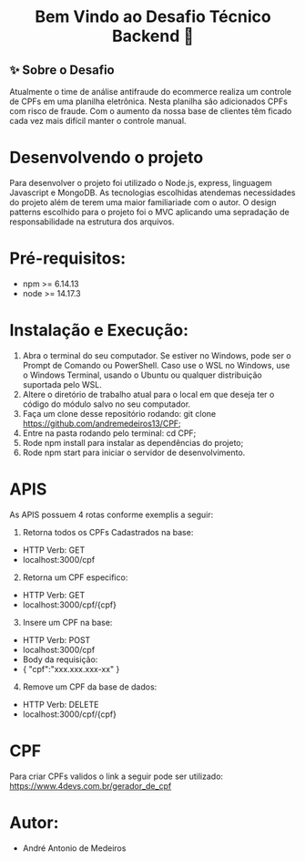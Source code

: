 <h1 align="center">Bem Vindo ao Desafio Técnico Backend 👋</h1>


## ✨ Sobre o Desafio

<p align="rigth">
  Atualmente o time de análise antifraude do ecommerce realiza um controle de CPFs em uma planilha eletrônica. Nesta planilha são adicionados CPFs com risco de fraude. Com o aumento da nossa base de clientes têm ficado cada vez mais difícil manter o controle manual.
</p>

# Desenvolvendo o projeto
<p align="rigth">
  Para desenvolver o projeto foi utilizado o Node.js, express, linguagem Javascript e MongoDB. As tecnologias escolhidas atendemas necessidades do projeto além de terem uma maior familiariade com o autor. O design patterns escolhido para o projeto foi o MVC aplicando uma sepradação de responsabilidade na estrutura dos arquivos.
</p>

# Pré-requisitos:
- npm >= 6.14.13
- node >= 14.17.3

# Instalação e Execução:
1) Abra o terminal do seu computador. Se estiver no Windows, pode ser o Prompt de Comando ou PowerShell. Caso use o WSL no Windows, use o Windows Terminal, usando o Ubuntu ou qualquer distribuição suportada pelo WSL.
2) Altere o diretório de trabalho atual para o local em que deseja ter o código do módulo salvo no seu computador.
3) Faça um clone desse repositório rodando:
git clone https://github.com/andremedeiros13/CPF;
4) Entre na pasta rodando pelo terminal: cd CPF;
5) Rode npm install para instalar as dependências do projeto;
6) Rode npm start para iniciar o servidor de desenvolvimento.

# APIS 
As APIS possuem 4 rotas conforme exemplis a seguir:

1) Retorna todos os CPFs Cadastrados na base:
- HTTP Verb: GET
- localhost:3000/cpf

2) Retorna um CPF especifico:
- HTTP Verb: GET
- localhost:3000/cpf/{cpf}

3) Insere um CPF na base:
- HTTP Verb: POST
- localhost:3000/cpf
 - Body da requisição:
 - {
      "cpf":"xxx.xxx.xxx-xx"
  }

4) Remove um CPF da base de dados:
- HTTP Verb: DELETE
- localhost:3000/cpf/{cpf}

# CPF
Para criar CPFs validos o link a seguir pode ser utilizado:
https://www.4devs.com.br/gerador_de_cpf




# Autor: 
- André Antonio de Medeiros


